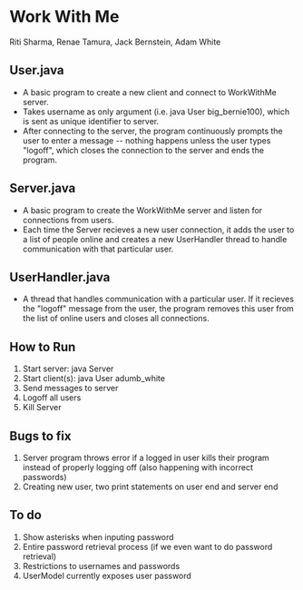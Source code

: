 # Work With Me

Riti Sharma, Renae Tamura, Jack Bernstein, Adam White


## User.java

<ul>
  <li> A basic program to create a new client and connect to WorkWithMe server. </li>
  <li> Takes username as only argument (i.e. java User big_bernie100), which is sent as unique identifier to server. </li>
  <li> After connecting to the server, the program continuously prompts the user to enter a message -- nothing happens unless the user types "logoff", which closes the connection to the server and ends the program. </li>
</ul>


## Server.java

<ul>
  <li> A basic program to create the WorkWithMe server and listen for connections from users.     </li>
  <li> Each time the Server recieves a new user connection, it adds the user to a list of people online and creates a new UserHandler thread to handle communication with that particular user. </li>
</ul>


## UserHandler.java

<ul>
  <li> A thread that handles communication with a particular user. If it recieves the "logoff" message from the user, the program removes this user from the list of online users and closes all connections. </li>
</ul>


## How to Run

1. Start server: java Server
2. Start client(s): java User adumb_white
3. Send messages to server
4. Logoff all users
5. Kill Server

## Bugs to fix

1. Server program throws error if a logged in user kills their program instead of properly logging off (also happening with incorrect passwords)
2. Creating new user, two print statements on user end and server end

## To do

1. Show asterisks when inputing password
2. Entire password retrieval process (if we even want to do password retrieval)
3. Restrictions to usernames and passwords
4. UserModel currently exposes user password 
